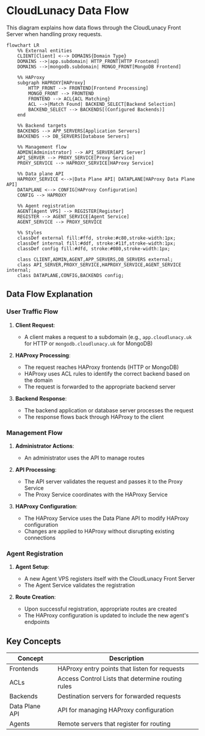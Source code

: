 # CloudLunacy Data Flow

This diagram explains how data flows through the CloudLunacy Front Server when handling proxy requests.

```mermaid
flowchart LR
    %% External entities
    CLIENT[Client] <--> DOMAINS{Domain Type}
    DOMAINS -->|app.subdomain| HTTP_FRONT[HTTP Frontend]
    DOMAINS -->|mongodb.subdomain| MONGO_FRONT[MongoDB Frontend]

    %% HAProxy
    subgraph HAPROXY[HAProxy]
        HTTP_FRONT --> FRONTEND[Frontend Processing]
        MONGO_FRONT --> FRONTEND
        FRONTEND --> ACL{ACL Matching}
        ACL -->|Match Found| BACKEND_SELECT[Backend Selection]
        BACKEND_SELECT --> BACKENDS[(Configured Backends)]
    end

    %% Backend targets
    BACKENDS --> APP_SERVERS[Application Servers]
    BACKENDS --> DB_SERVERS[Database Servers]

    %% Management flow
    ADMIN[Administrator] --> API_SERVER[API Server]
    API_SERVER --> PROXY_SERVICE[Proxy Service]
    PROXY_SERVICE --> HAPROXY_SERVICE[HAProxy Service]

    %% Data plane API
    HAPROXY_SERVICE <-->|Data Plane API| DATAPLANE[HAProxy Data Plane API]
    DATAPLANE <--> CONFIG[HAProxy Configuration]
    CONFIG --> HAPROXY

    %% Agent registration
    AGENT[Agent VPS] --> REGISTER[Register]
    REGISTER --> AGENT_SERVICE[Agent Service]
    AGENT_SERVICE --> PROXY_SERVICE

    %% Styles
    classDef external fill:#ffd, stroke:#c80,stroke-width:1px;
    classDef internal fill:#ddf, stroke:#11f,stroke-width:1px;
    classDef config fill:#dfd, stroke:#080,stroke-width:1px;

    class CLIENT,ADMIN,AGENT,APP_SERVERS,DB_SERVERS external;
    class API_SERVER,PROXY_SERVICE,HAPROXY_SERVICE,AGENT_SERVICE internal;
    class DATAPLANE,CONFIG,BACKENDS config;
```

## Data Flow Explanation

### User Traffic Flow

1. **Client Request**:

   - A client makes a request to a subdomain (e.g., `app.cloudlunacy.uk` for HTTP or `mongodb.cloudlunacy.uk` for MongoDB)

2. **HAProxy Processing**:

   - The request reaches HAProxy frontends (HTTP or MongoDB)
   - HAProxy uses ACL rules to identify the correct backend based on the domain
   - The request is forwarded to the appropriate backend server

3. **Backend Response**:
   - The backend application or database server processes the request
   - The response flows back through HAProxy to the client

### Management Flow

1. **Administrator Actions**:

   - An administrator uses the API to manage routes

2. **API Processing**:

   - The API server validates the request and passes it to the Proxy Service
   - The Proxy Service coordinates with the HAProxy Service

3. **HAProxy Configuration**:
   - The HAProxy Service uses the Data Plane API to modify HAProxy configuration
   - Changes are applied to HAProxy without disrupting existing connections

### Agent Registration

1. **Agent Setup**:

   - A new Agent VPS registers itself with the CloudLunacy Front Server
   - The Agent Service validates the registration

2. **Route Creation**:
   - Upon successful registration, appropriate routes are created
   - The HAProxy configuration is updated to include the new agent's endpoints

## Key Concepts

| Concept        | Description                                       |
| -------------- | ------------------------------------------------- |
| Frontends      | HAProxy entry points that listen for requests     |
| ACLs           | Access Control Lists that determine routing rules |
| Backends       | Destination servers for forwarded requests        |
| Data Plane API | API for managing HAProxy configuration            |
| Agents         | Remote servers that register for routing          |
